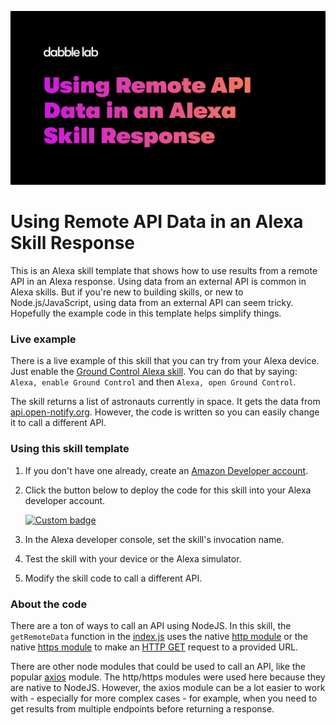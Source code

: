 ![Cover Image](./assets/cover.png)

# Using Remote API Data in an Alexa Skill Response

This is an Alexa skill template that shows how to use results from a remote API in an Alexa response. Using data from an external API is common in Alexa skills. But if you're new to building skills, or new to Node.js/JavaScript, using data from an external API can seem tricky. Hopefully the example code in this template helps simplify things.


### Live example
There is a live example of this skill that you can try from your Alexa device. Just enable the [Ground Control Alexa skill](https://www.amazon.com/Dabble-Lab-Ground-Control/dp/B075CWGY1P/ref=sr_1_sc_1?ie=UTF8&qid=1514557483&sr=8-1-spell&keywords=grond+control+alexa+skill). You can do that by saying: `Alexa, enable Ground Control` and then `Alexa, open Ground Control`.

The skill returns a list of astronauts currently in space. It gets the data from [api.open-notify.org](http://api.open-notify.org/astros.json). However, the code is written so you can easily change it to call a different API.

### Using this skill template

1. If you don't have one already, create an [Amazon Developer account](https://developer.amazon.com/).

2. Click the button below to deploy the code for this skill into your Alexa developer account. 

    [![Custom badge](https://img.shields.io/endpoint?url=https://badges-shields-io-88j4y07yzimq.runkit.sh)](https://deploy.dabble.dev/deploy/v2/hegv314gqw)

3. In the Alexa developer console, set the skill's invocation name.

4. Test the skill with your device or the Alexa simulator.

5. Modify the skill code to call a different API.

### About the code

There are a ton of ways to call an API using NodeJS. In this skill, the `getRemoteData` function in the [index.js](./lambda/custom/index.js) uses the native [http module](https://nodejs.org/api/http.html) or the native [https module](https://nodejs.org/api/https.html) to make an [HTTP GET](https://www.w3schools.com/tags/ref_httpmethods.asp) request to a provided URL. 

There are other node modules that could be used to call an API, like the popular [axios](https://github.com/axios/axios) module. The http/https modules were used here because they are native to NodeJS. However, the axios module can be a lot easier to work with - especially for more complex cases - for example, when you need to get results from multiple endpoints before returning a response.